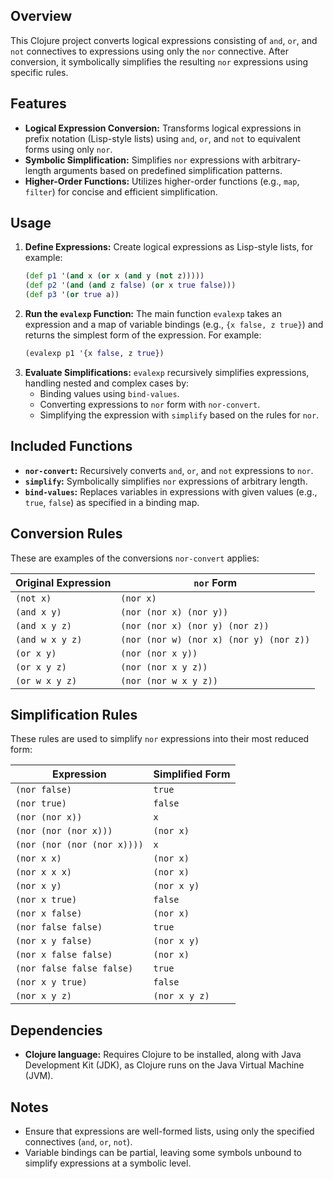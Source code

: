 ## Overview
This Clojure project converts logical expressions consisting of `and`, `or`, and `not` connectives to expressions using only the `nor` connective. After conversion, it symbolically simplifies the resulting `nor` expressions using specific rules.

## Features
- **Logical Expression Conversion:** Transforms logical expressions in prefix notation (Lisp-style lists) using `and`, `or`, and `not` to equivalent forms using only `nor`.
- **Symbolic Simplification:** Simplifies `nor` expressions with arbitrary-length arguments based on predefined simplification patterns.
- **Higher-Order Functions:** Utilizes higher-order functions (e.g., `map`, `filter`) for concise and efficient simplification.

## Usage
1. **Define Expressions:** Create logical expressions as Lisp-style lists, for example:
   ```clojure
   (def p1 '(and x (or x (and y (not z)))))
   (def p2 '(and (and z false) (or x true false)))
   (def p3 '(or true a))
   ```
2. **Run the `evalexp` Function:** The main function `evalexp` takes an expression and a map of variable bindings (e.g., `{x false, z true}`) and returns the simplest form of the expression. For example:
   ```clojure
   (evalexp p1 '{x false, z true})
   ```
3. **Evaluate Simplifications:** `evalexp` recursively simplifies expressions, handling nested and complex cases by:
   - Binding values using `bind-values`.
   - Converting expressions to `nor` form with `nor-convert`.
   - Simplifying the expression with `simplify` based on the rules for `nor`.

## Included Functions
- **`nor-convert`:** Recursively converts `and`, `or`, and `not` expressions to `nor`.
- **`simplify`:** Symbolically simplifies `nor` expressions of arbitrary length.
- **`bind-values`:** Replaces variables in expressions with given values (e.g., `true`, `false`) as specified in a binding map.

## Conversion Rules
These are examples of the conversions `nor-convert` applies:

| Original Expression         | `nor` Form                              |
|-----------------------------|-----------------------------------------|
| `(not x)`                   | `(nor x)`                               |
| `(and x y)`                 | `(nor (nor x) (nor y))`                 |
| `(and x y z)`               | `(nor (nor x) (nor y) (nor z))`         |
| `(and w x y z)`             | `(nor (nor w) (nor x) (nor y) (nor z))` |
| `(or x y)`                  | `(nor (nor x y))`                       |
| `(or x y z)`                | `(nor (nor x y z))`                     |
| `(or w x y z)`              | `(nor (nor w x y z))`                   |

## Simplification Rules
These rules are used to simplify `nor` expressions into their most reduced form:

| Expression                      | Simplified Form                       |
|---------------------------------|---------------------------------------|
| `(nor false)`                   | `true`                                |
| `(nor true)`                    | `false`                               |
| `(nor (nor x))`                 | `x`                                   |
| `(nor (nor (nor x)))`           | `(nor x)`                             |
| `(nor (nor (nor (nor x))))`     | `x`                                   |
| `(nor x x)`                     | `(nor x)`                             |
| `(nor x x x)`                   | `(nor x)`                             |
| `(nor x y)`                     | `(nor x y)`                           |
| `(nor x true)`                  | `false`                               |
| `(nor x false)`                 | `(nor x)`                             |
| `(nor false false)`             | `true`                                |
| `(nor x y false)`               | `(nor x y)`                           |
| `(nor x false false)`           | `(nor x)`                             |
| `(nor false false false)`       | `true`                                |
| `(nor x y true)`                | `false`                               |
| `(nor x y z)`                   | `(nor x y z)`                         |

## Dependencies
- **Clojure language:** Requires Clojure to be installed, along with Java Development Kit (JDK), as Clojure runs on the Java Virtual Machine (JVM).

## Notes
- Ensure that expressions are well-formed lists, using only the specified connectives (`and`, `or`, `not`).
- Variable bindings can be partial, leaving some symbols unbound to simplify expressions at a symbolic level.
